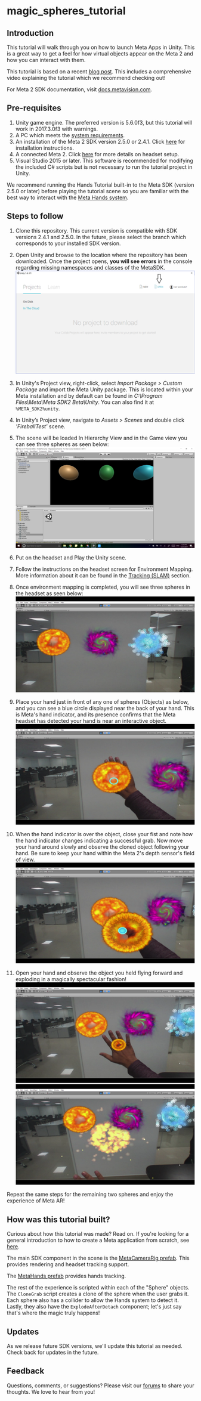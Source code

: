 # magic_spheres_tutorial

## Introduction
This tutorial will walk through you on how to launch Meta Apps in Unity. This is a great way to get a feel for how virtual objects appear on the Meta 2 and how you can interact with them.

This tutorial is based on a recent [blog post](https://blog.metavision.com/extending-hand-interaction-grab-and-release). This includes a comprehensive video explaining the tutorial which we recommend checking out!

For Meta 2 SDK documentation, visit [docs.metavision.com](https://docs.metavision.com).

## Pre-requisites
1. Unity game engine. The preferred version is 5.6.0f3, but this tutorial will work in 2017.3.0f3 with warnings.
1. A PC which meets the [system requirements](https://buy.metavision.com/#specifications).
1. An installation of the Meta 2 SDK version 2.5.0 or 2.4.1. Click [here](https://devcenter.metavision.com/get-started/software-setup) for installation instructions.
1. A connected Meta 2. Click [here](https://devcenter.metavision.com/get-started/headset-setup) for more details on headset setup.
1. Visual Studio 2015 or later. This software is recommended for modifying the included C# scripts but is not necessary to run the tutorial project in Unity.

We recommend running the Hands Tutorial built-in to the Meta SDK (version 2.5.0 or later) before playing the tutorial scene so you are familiar with the best way to interact with the [Meta Hands system](https://docs.metavision.com/external/doc/latest/meta_hands.html).

## Steps to follow
1. Clone this repository. This current version is compatible with SDK versions 2.4.1 and 2.5.0. In the future, please select the branch which corresponds to your installed SDK version.

1. Open Unity and browse to the location where the repository has been downloaded. Once the project opens, **you will see errors** in the console regarding missing namespaces and classes of the MetaSDK.
![Unity1](images/image2017-12-21_15-14-25.png)
1. In Unity's Project view, right-click, select *Import Package > Custom Package* and import the Meta Unity package. This is located within your Meta installation and by default can be found in *C:\Program Files\Meta\Meta SDK2 Beta\Unity*. You can also find it at `%META_SDK2%unity`.  

1. In Unity’s Project view, navigate to *Assets > Scenes* and double click *'FireballTest'* scene.  

1. The scene will be loaded In Hierarchy View and in the Game view you can see three spheres as seen below:
![Unity2](images/image2017-12-21_15-17-13.png)
1. Put on the headset and Play the Unity scene.  

1. Follow the instructions on the headset screen for Environment Mapping. More information about it can be found in the [Tracking (SLAM)](https://docs.metavision.com/external/doc/latest/meta_slam) section.  

1. Once environment mapping is completed, you will see three spheres in the headset as seen below:
![Unity3](images/image2017-12-21_17-28-24.png)  

1. Place your hand just in front of any one of spheres (Objects) as below, and you can see a blue circle displayed near the back of your hand. This is Meta's hand indicator, and its presence confirms that the Meta headset has detected your hand is near an interactive object.
![Unity4](images/image2017-12-21_17-35-7.png)  

1. When the hand indicator is over the object, close your fist and note how the hand indicator changes indicating a successful grab. Now move your hand around slowly and observe the cloned object following your hand. Be sure to keep your hand within the Meta 2's depth sensor's field of view.
![Unity5](images/image2017-12-21_17-35-38.png)  

1. Open your hand and observe the object you held flying forward and exploding in a magically spectacular fashion!
![Unity6](images/image2017-12-21_17-36-14.png)
![Unity7](images/image2017-12-21_17-36-43.png)

Repeat the same steps for the remaining two spheres and enjoy the experience of Meta AR!

## How was this tutorial built?

Curious about how this tutorial was made? Read on. If you're looking for a general introduction to how to create a Meta application from scratch, see [here](https://docs.metavision.com/external/doc/latest/build_a_new_application.html).

The main SDK component in the scene is the [MetaCameraRig prefab](https://docs.metavision.com/external/doc/latest/meta_camera_rig.html). This provides rendering and headset tracking support.

The [MetaHands prefab](https://docs.metavision.com/external/doc/latest/meta_hands.html) provides hands tracking.

The rest of the experience is scripted within each of the "Sphere" objects. The `CloneGrab` script creates a clone of the sphere when the user grabs it. Each sphere also has a collider to allow the Hands system to detect it. Lastly, they also have the `ExplodeAfterDetach` component; let's just say that's where the magic truly happens!

## Updates
As we release future SDK versions, we'll update this tutorial as needed. Check back for updates in the future.

## Feedback
Questions, comments, or suggestions? Please visit our [forums](https://community.metavision.com/) to share your thoughts. We love to hear from you!
